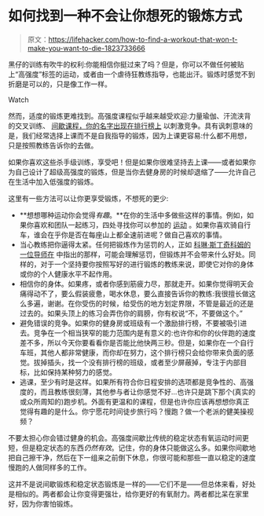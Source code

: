 # 如何找到一种不会让你想死的锻炼方式

> 原文：<https://lifehacker.com/how-to-find-a-workout-that-won-t-make-you-want-to-die-1823733666>

黑仔的训练有吹牛的权利:你能相信你挺过来了吗？但是，你可以不做任何被贴上“高强度”标签的运动，或者由一个虐待狂教练指导，也能出汗。锻炼时感觉不到折磨是可以的，只是像工作一样。

Watch

然而，适度的锻炼更难找到。高强度课程似乎越来越受欢迎:力量瑜伽、汗流浃背的交叉训练、 [间歇课程，你的名字出现在排行榜上](https://www.flickr.com/photos/kevinzahri/34220898045/) 以刺激竞争。具有讽刺意味的是，我们经常选择上课而不是自我指导的锻炼，因为上课更容易:什么都不用想，只是按照教练告诉你的去做。

如果你喜欢这些杀手级训练，享受吧！但是如果你很难坚持去上课——或者如果你为自己设计了超级高强度的锻炼，但是当你去健身房的时候却退缩了——允许自己在生活中加入低强度的锻炼。

这里有一些方法可以让你更享受锻炼，不想死的更少:

*   **想想哪种运动你会觉得*有趣*。**在你的生活中多做些这样的事情。例如，如果你喜欢和团队一起练习，四处寻找你可以参加的 [运动](https://vitals.lifehacker.com/fun-sports-you-can-start-as-an-adult-1697785955) 。如果你喜欢骑自行车，谁会在乎你是否在每座山上都全速前进呢？做自己喜欢的事情。
*   当心教练把你逼得太紧。任何把锻炼作为惩罚的人，正如 [科琳·斯丁奇科姆的一位导师在](https://www.self.com/story/what-ever-happened-to-moderate-fitness) 中指出的那样，可能会理解惩罚，但锻炼并不会带来什么好处。同样的，对于一个坚持要你按照写好的进行锻炼的教练来说，即使它对你的身体或你的个人健康水平不起作用。
*   相信你的身体。如果疼，或者你感到筋疲力尽，那就走开。如果你觉得明天会痛得动不了，要么假装疲惫，喝水休息，要么直接告诉你的教练:我很擅长做这么多遍，谢谢。在你受伤的时候，给受伤的地方划定界限，不管是最近的还是过去的。如果头顶上的练习会弄伤你的肩膀，你有权说“不，不要做这个。”
*   避免错误的竞争。如果你的健身房或班级有一个激励排行榜，不要被吸引进去。竞争在一个相当狭窄的能力范围内是有意义的:也许你和你的伙伴跑的速度差不多，所以今天你要看看你是否能比他快两三秒。但是，如果你在一个自行车班，其他人都非常健康，而你却在努力，这个排行榜只会给你带来负面的感觉。拔掉插头，找一个没有排行榜的班级，或者至少屏蔽掉，专注于内部目标，比如保持某种努力的感觉。
*   逃课，至少有时是这样。如果所有符合你日程安排的选项都是竞争性的、高强度的，而且教练很刻薄，其他参与者让你感觉不好...也许只是跳下那个(真实的或众所周知的)跑步机。外面有更温和的课程，但是也许你应该再想想你真正觉得有趣的是什么。你宁愿花时间徒步旅行吗？慢跑？做一个老派的健美操视频？

不要太担心你会错过健身的机会。高强度间歇比传统的稳定状态有氧运动时间更短，但是稳定状态的东西*仍然有效*。记住，你的身体只能做这么多。如果你间歇地把自己擦干净，然后在下一组来之前倒下休息，你很可能和那些一直以稳定的速度慢跑的人做同样多的工作。

这并不是说间歇锻炼和稳定状态锻炼是一样的——它们不是——但总体来看，好处是相似的。两者都会让你变得更强壮，给你更好的有氧耐力。两者都比呆在家里好，因为你害怕锻炼。